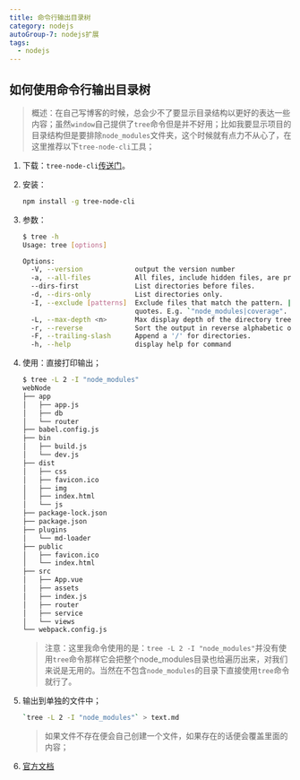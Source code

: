 ```yaml
---
title: 命令行输出目录树
category: nodejs
autoGroup-7: nodejs扩展
tags:
  - nodejs
---
```


## 如何使用命令行输出目录树

> 概述：在自己写博客的时候，总会少不了要显示目录结构以更好的表达一些内容；虽然`window`自己提供了`tree`命令但是并不好用；比如我要显示项目的目录结构但是要排除`node_modules`文件夹，这个时候就有点力不从心了，在这里推荐以下`tree-node-cli`工具；

1. 下载：`tree-node-cli`[传送门](https://www.npmjs.com/package/tree-node-cli)。

2. 安装：

   ```bash
   npm install -g tree-node-cli
   ```

3. 参数：

   ```bash
   $ tree -h
   Usage: tree [options]
   
   Options:
     -V, --version             output the version number
     -a, --all-files           All files, include hidden files, are printed.
     --dirs-first              List directories before files.
     -d, --dirs-only           List directories only.
     -I, --exclude [patterns]  Exclude files that match the pattern. | separates alternate patterns. Wrap your entire pattern in double
                               quotes. E.g. `"node_modules|coverage".
     -L, --max-depth <n>       Max display depth of the directory tree.
     -r, --reverse             Sort the output in reverse alphabetic order.
     -F, --trailing-slash      Append a '/' for directories.
     -h, --help                display help for command
   
   ```

4. 使用：直接打印输出；

   ```bash
   $ tree -L 2 -I "node_modules"
   webNode
   ├── app
   │   ├── app.js
   │   ├── db
   │   └── router
   ├── babel.config.js
   ├── bin
   │   ├── build.js
   │   └── dev.js
   ├── dist
   │   ├── css
   │   ├── favicon.ico
   │   ├── img
   │   ├── index.html
   │   └── js
   ├── package-lock.json
   ├── package.json
   ├── plugins
   │   └── md-loader
   ├── public
   │   ├── favicon.ico
   │   └── index.html
   ├── src
   │   ├── App.vue
   │   ├── assets
   │   ├── index.js
   │   ├── router
   │   ├── service
   │   └── views
   └── webpack.config.js
   
   ```

   > 注意：这里我命令使用的是：`tree -L 2 -I "node_modules"`并没有使用`tree`命令那样它会把整个node_modules目录也给遍历出来，对我们来说是无用的。当然在不包含`node_modules`的目录下直接使用`tree`命令就行了。

5. 输出到单独的文件中；

   ```bash
   `tree -L 2 -I "node_modules"` > text.md
   ```

   > 如果文件不存在便会自己创建一个文件，如果存在的话便会覆盖里面的内容；

6. [官方文档](https://github.com/yangshun/tree-node-cli#readme)